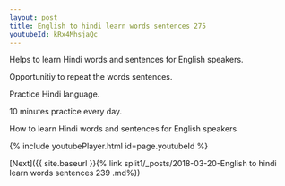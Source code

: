 ```yaml
---
layout: post
title: English to hindi learn words sentences 275 
youtubeId: kRx4MhsjaQc
---
```

 
 
Helps to learn Hindi words and sentences for English speakers.

Opportunitiy to repeat the words sentences. 

Practice Hindi language. 
 
10 minutes practice every day. 
 
How to learn Hindi words and sentences for English speakers 
 
{% include youtubePlayer.html id=page.youtubeId %}
 
 
[Next]({{ site.baseurl }}{% link  split1/_posts/2018-03-20-English to hindi learn words sentences 239 .md%})
 

